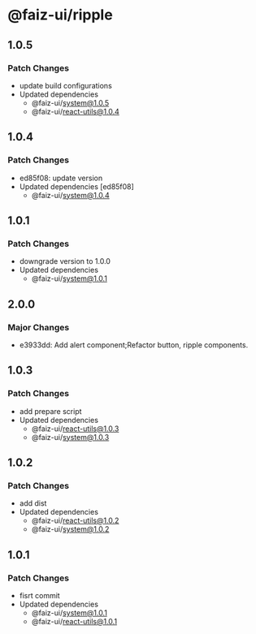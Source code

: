 # @faiz-ui/ripple

## 1.0.5

### Patch Changes

- update build configurations
- Updated dependencies
  - @faiz-ui/system@1.0.5
  - @faiz-ui/react-utils@1.0.4

## 1.0.4

### Patch Changes

- ed85f08: update version
- Updated dependencies [ed85f08]
  - @faiz-ui/system@1.0.4

## 1.0.1

### Patch Changes

- downgrade version to 1.0.0
- Updated dependencies
  - @faiz-ui/system@1.0.1

## 2.0.0

### Major Changes

- e3933dd: Add alert component;Refactor button, ripple components.

## 1.0.3

### Patch Changes

- add prepare script
- Updated dependencies
  - @faiz-ui/react-utils@1.0.3
  - @faiz-ui/system@1.0.3

## 1.0.2

### Patch Changes

- add dist
- Updated dependencies
  - @faiz-ui/react-utils@1.0.2
  - @faiz-ui/system@1.0.2

## 1.0.1

### Patch Changes

- fisrt commit
- Updated dependencies
  - @faiz-ui/system@1.0.1
  - @faiz-ui/react-utils@1.0.1
